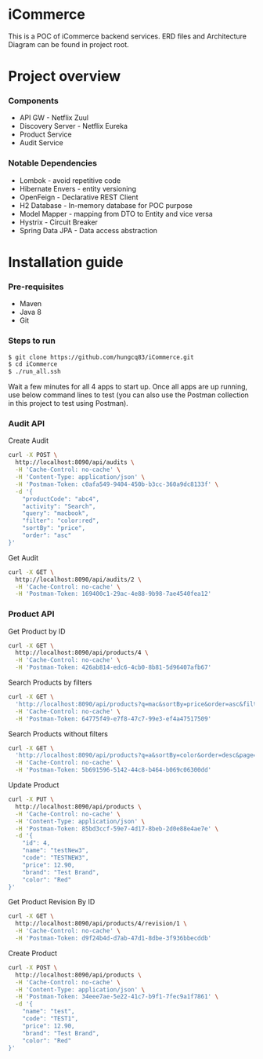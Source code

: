 # iCommerce

This is a POC of iCommerce backend services. ERD files and Architecture Diagram can be found in project root.

# Project overview
### Components
- API GW - Netflix Zuul
- Discovery Server - Netflix Eureka
- Product Service
- Audit Service

### Notable Dependencies
- Lombok - avoid repetitive code
- Hibernate Envers - entity versioning
- OpenFeign - Declarative REST Client
- H2 Database - In-memory database for POC purpose
- Model Mapper - mapping from DTO to Entity and vice versa
- Hystrix - Circuit Breaker
- Spring Data JPA - Data access abstraction

# Installation guide
### Pre-requisites
- Maven
- Java 8
- Git

### Steps to run
```sh
$ git clone https://github.com/hungcq83/iCommerce.git
$ cd iCommerce
$ ./run_all.ssh
```
Wait a few minutes for all 4 apps to start up. Once all apps are up running, use below command lines to test (you can also use the Postman collection in this project to test using Postman).

### Audit API
Create Audit
```sh
curl -X POST \
  http://localhost:8090/api/audits \
  -H 'Cache-Control: no-cache' \
  -H 'Content-Type: application/json' \
  -H 'Postman-Token: c0afa549-9404-450b-b3cc-360a9dc8133f' \
  -d '{
	"productCode": "abc4",
	"activity": "Search",
	"query": "macbook",
	"filter": "color:red",
	"sortBy": "price",
	"order": "asc"
}'
```
Get Audit
```sh
curl -X GET \
  http://localhost:8090/api/audits/2 \
  -H 'Cache-Control: no-cache' \
  -H 'Postman-Token: 169400c1-29ac-4e88-9b98-7ae4540fea12'
```
### Product API
Get Product by ID
```sh
curl -X GET \
  http://localhost:8090/api/products/4 \
  -H 'Cache-Control: no-cache' \
  -H 'Postman-Token: 426ab814-edc6-4cb0-8b81-5d96407afb67'
```
Search Products by filters
```sh
curl -X GET \
  'http://localhost:8090/api/products?q=mac&sortBy=price&order=asc&filter=brand:apple' \
  -H 'Cache-Control: no-cache' \
  -H 'Postman-Token: 64775f49-e7f8-47c7-99e3-ef4a47517509'
```
Search Products without filters
```sh
curl -X GET \
  'http://localhost:8090/api/products?q=a&sortBy=color&order=desc&page=0' \
  -H 'Cache-Control: no-cache' \
  -H 'Postman-Token: 5b691596-5142-44c8-b464-b069c06300dd'
```
Update Product
```sh
curl -X PUT \
  http://localhost:8090/api/products \
  -H 'Cache-Control: no-cache' \
  -H 'Content-Type: application/json' \
  -H 'Postman-Token: 85bd3ccf-59e7-4d17-8beb-2d0e88e4ae7e' \
  -d '{
	"id": 4,
	"name": "testNew3",
	"code": "TESTNEW3",
	"price": 12.90,
	"brand": "Test Brand",
	"color": "Red"
}'
```
Get Product Revision By ID
```sh
curl -X GET \
  http://localhost:8090/api/products/4/revision/1 \
  -H 'Cache-Control: no-cache' \
  -H 'Postman-Token: d9f24b4d-d7ab-47d1-8dbe-3f936bbecddb'
```
Create Product
```sh
curl -X POST \
  http://localhost:8090/api/products \
  -H 'Cache-Control: no-cache' \
  -H 'Content-Type: application/json' \
  -H 'Postman-Token: 34eee7ae-5e22-41c7-b9f1-7fec9a1f7861' \
  -d '{
	"name": "test",
	"code": "TEST1",
	"price": 12.90,
	"brand": "Test Brand",
	"color": "Red"
}'
```
